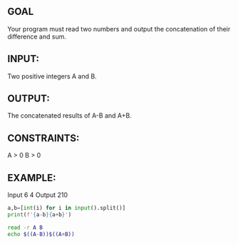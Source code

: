 ## GOAL

Your program must read two numbers and output the concatenation of their difference and sum.

## INPUT:
Two positive integers A and B.

## OUTPUT:
The concatenated results of A-B and A+B.

## CONSTRAINTS:
A > 0
B > 0

## EXAMPLE:
Input
6 4
Output
210

```py
a,b=[int(i) for i in input().split()]
print(f'{a-b}{a+b}')
```

```bash
read -r A B
echo $((A-B))$((A+B))
```